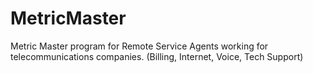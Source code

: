 # MetricMaster
Metric Master program for Remote Service Agents working for telecommunications companies. (Billing, Internet, Voice, Tech Support)

